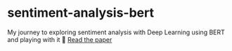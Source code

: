# sentiment-analysis-bert
My journey to exploring sentiment analysis with Deep Learning using BERT and playing with it
📑 [Read the paper](https://github.com/irimialarisa22/sentiment-analysis-bert/blob/main/Irimia_Elena_Larisa_BERT_Practical_Project.pdf)